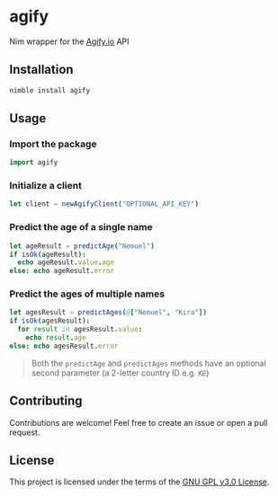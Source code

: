 # agify

Nim wrapper for the [Agify.io](https://agify.io) API

## Installation

```bash
nimble install agify
```

## Usage

### Import the package

```nim
import agify
```

### Initialize a client

```nim
let client = newAgifyClient("OPTIONAL_API_KEY")
```

### Predict the age of a single name

```nim
let ageResult = predictAge("Nemuel")
if isOk(ageResult):
  echo ageResult.value.age
else: echo ageResult.error
```

### Predict the ages of multiple names

```nim
let agesResult = predictAges(@["Nemuel", "Kira"])
if isOk(agesResult):
  for result in agesResult.value:
    echo result.age
else: echo agesResult.error
```

> Both the `predictAge` and `predictAges` methods have an optional second parameter (a 2-letter country
> ID e.g. `KE`)

## Contributing

Contributions are welcome! Feel free to create an issue or open a pull request.

## License

This project is licensed under the terms of the [GNU GPL v3.0 License](https://www.gnu.org/licenses/gpl-3.0.html).
